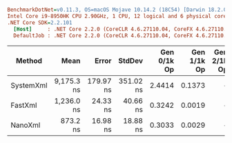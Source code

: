 ``` ini

BenchmarkDotNet=v0.11.3, OS=macOS Mojave 10.14.2 (18C54) [Darwin 18.2.0]
Intel Core i9-8950HK CPU 2.90GHz, 1 CPU, 12 logical and 6 physical cores
.NET Core SDK=2.2.101
  [Host]     : .NET Core 2.2.0 (CoreCLR 4.6.27110.04, CoreFX 4.6.27110.04), 64bit RyuJIT
  DefaultJob : .NET Core 2.2.0 (CoreCLR 4.6.27110.04, CoreFX 4.6.27110.04), 64bit RyuJIT


```
|    Method |       Mean |     Error |    StdDev | Gen 0/1k Op | Gen 1/1k Op | Gen 2/1k Op | Allocated Memory/Op |
|---------- |-----------:|----------:|----------:|------------:|------------:|------------:|--------------------:|
| SystemXml | 9,175.3 ns | 179.97 ns | 351.02 ns |      2.4414 |      0.1373 |           - |            15.08 KB |
|   FastXml | 1,236.0 ns |  24.33 ns |  40.66 ns |      0.3242 |      0.0019 |           - |                2 KB |
|   NanoXml |   873.2 ns |  16.98 ns |  18.88 ns |      0.3033 |      0.0029 |           - |             1.87 KB |
